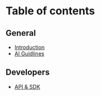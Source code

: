 # Table of contents

## General

* [Introduction](README.md)
* [AI Guidlines](general/readme.md)

## Developers

* [API & SDK](developers/api-and-sdk.md)
